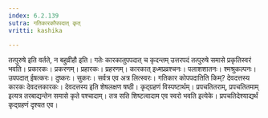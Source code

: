 ```yaml
---
index: 6.2.139
sutra: गतिकारकौपपदात् कृत्
vritti: kashika

---
```

तत्पुरुषे इति वर्तते, न बहुव्रीहौ इति। गतेः कारकातुपपदात् च कृदन्तम् उत्तरपदं तत्पुरुषे समासे प्रकृतिस्वरं भवति। प्रकारकः। प्रकरणम्। प्रहारकः। प्रहरणम्। कारकात् इध्मप्रव्रश्चनः। पलाशशातनः। श्मश्रुकल्पनः। उपपदात् ईषत्करः। दुष्करः। सुकरः। सर्वत्र एव अत्र लित्स्वरः। गतिकार कोपपदातिति किम्? देवदत्तस्य कारकः देवदत्तकारकः। देवदत्तस्य इति शेषलक्षण षष्ठी। कृद्ग्रहणं विस्पष्टार्थम्। प्रपचतितराम्, प्रपचतितमाम् इत्यत्र तरबाद्यन्तेन समासे कृते पश्चादाम्। तत्र सति शिष्टत्वादाम एव स्वरो भवति इत्येके। प्रपचतिदेश्याद्यर्थं कृद्ग्रहणं दृश्यत एव।
